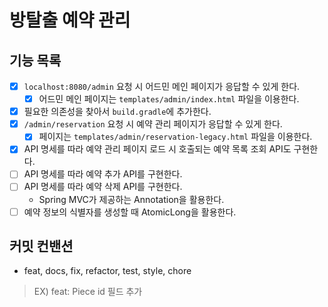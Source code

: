 # 방탈출 예약 관리

## 기능 목록
- [x] `localhost:8080/admin` 요청 시 어드민 메인 페이지가 응답할 수 있게 한다.
  - [x] 어드민 메인 페이지는 `templates/admin/index.html` 파일을 이용한다.
- [x] 필요한 의존성을 찾아서 `build.gradle`에 추가한다.
- [x] `/admin/reservation` 요청 시 예약 관리 페이지가 응답할 수 있게 한다.
  - [x] 페이지는 `templates/admin/reservation-legacy.html` 파일을 이용한다.
- [x] API 명세를 따라 예약 관리 페이지 로드 시 호출되는 예약 목록 조회 API도 구현한다.
- [ ] API 명세를 따라 예약 추가 API를 구현한다.
- [ ] API 명세를 따라 예약 삭제 API를 구현한다.
  - Spring MVC가 제공하는 Annotation을 활용한다.
- [ ] 예약 정보의 식별자를 생성할 때 AtomicLong을 활용한다. 

## 커밋 컨밴션
- feat, docs, fix, refactor, test, style, chore
> EX) feat: Piece id 필드 추가
